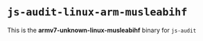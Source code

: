 # `js-audit-linux-arm-musleabihf`

This is the **armv7-unknown-linux-musleabihf** binary for `js-audit`
